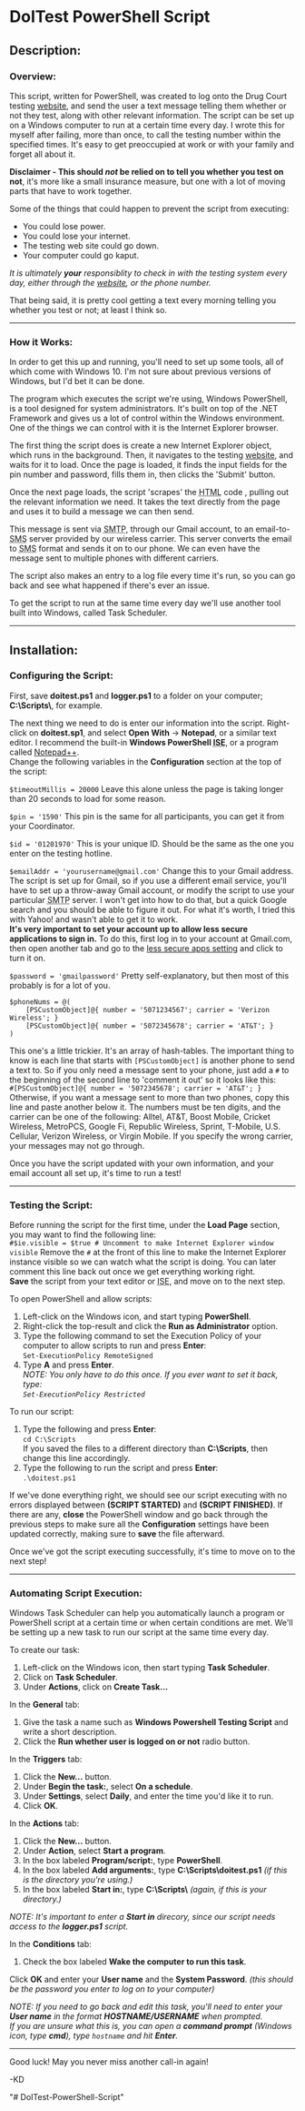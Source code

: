 ﻿DoITest PowerShell Script=======## Description:### Overview:This script, written for PowerShell, was created to log onto the Drug Court testing [website](https://doi.testday.com),and send the user a text message telling them whether or not they test, along with other relevant information. The scriptcan be set up on a Windows computer to run at a certain time every day. I wrote this for myself after failing, more thanonce, to call the testing number within the specified times. It's easy to get preoccupied at work or with your family andforget all about it.**Disclaimer - This should _not_ be relied on to tell you whether you test on not**, it's more like a small insurancemeasure, but one with a lot of moving parts that have to work together. Some of the things that could happen to prevent the script from executing:  * You could lose power. * You could lose your internet. * The testing web site could go down. * Your computer could go kaput._It is ultimately **your** responsiblity to check in with the testing system every day, either through the[website](https://doi.testday.com), or the phone number._That being said, it is pretty cool getting a text every morning telling you whether you test or not; at least Ithink so.---------------------------------### How it Works:In order to get this up and running, you'll need to set up some tools, all of which come with Windows 10. I'mnot sure about previous versions of Windows, but I'd bet it can be done.The program which executes the script we're using, Windows PowerShell, is a tool designed for system administrators.It's built on top of the .NET Framework and gives us a lot of control within the Windows environment.One of the things we can control with it is the Internet Explorer browser.The first thing the script does is create a new Internet Explorer object, which runs in the background. Then, itnavigates to the testing [website](https://doi.testday.com), and waits for it to load. Once the page is loaded, itfinds the input fields for the pin number and password, fills them in, then clicks the 'Submit' button.Once the next page loads, the script 'scrapes' the <abbr title="Hypertext Markup Language">HTML</abbr> code , pullingout the relevant information we need. It takes the text directly from the page and uses it to build a message we can then send. This message is sent via <abbr title="Simple Mail Transfer Protocol">SMTP</abbr>, through our Gmail account, to anemail-to-<abbr title="Short Message Service">SMS</abbr> server provided by our wireless carrier. This server converts the emailto <abbr title="Short Message Service">SMS</abbr> format and sends it on to our phone. We can even have the message sentto multiple phones with different carriers.The script also makes an entry to a log file every time it's run, so you can go back and see what happened if there's everan issue.To get the script to run at the same time every day we'll use another tool built into Windows, called Task Scheduler.-----------------------------------## Installation:### Configuring the Script:First, save **doitest.ps1** and **logger.ps1** to a folder on your computer;  **C:\Scripts\\**, for example.The next thing we need to do is enter our information into the script. Right-click on **doitest.sp1**, and select**Open With** -> **Notepad**, or a similar text editor. I recommend the built-in**Windows PowerShell <abbr title="Integrated Scripting Environment">ISE</abbr>**, or a programcalled [Notepad++](http://downloads.tomsguide.com/Notepad-,0301-833.html).  Change the following variables in the **Configuration** section at the top of the script:`$timeoutMillis = 20000` Leave this alone unless the page is taking longer than 20 seconds to load for some reason.`$pin = '1590'` This pin is the same for all participants, you can get it from your Coordinator.`$id = '01201970'` This is your unique ID.  Should be the same as the one you enter on the testing hotline.`$emailAddr = 'yourusername@gmail.com'` Change this to your Gmail address.  The script is set up for Gmail, so if you usea different email service, you'll have to set up a throw-away Gmail account, or modify the script to use your particular<abbr title="Simple Mail Transfer Protocol">SMTP</abbr> server. I won't get into how to do that, but a quick Google search andyou should be able to figure it out. For what it's worth, I tried this with Yahoo! and wasn't able to get it to work.  **It's very important to set your account up to allow less secure applications to sign in.**To do this, first log in to your account at Gmail.com, then open another tab and go to the [less secure apps setting](https://myaccount.google.com/lesssecureapps) and click to turn it on.`$password = 'gmailpassword'` Pretty self-explanatory, but then most of this probably is for a lot of you.```$phoneNums = @(	[PSCustomObject]@{ number = '5071234567'; carrier = 'Verizon Wireless'; }	[PSCustomObject]@{ number = '5072345678'; carrier = 'AT&T'; })```	This one's a little trickier.  It's an array of hash-tables. The important thing to know is each line that starts with`[PSCustomObject]` is another phone to send a text to. So if you only need a message sent to your phone, just add a `#`to the beginning of the second line to 'comment it out' so it looks like this:  `#[PSCustomObject]@{ number = '5072345678'; carrier = 'AT&T'; }`  Otherwise, if you want a message sent to more than two phones, copy this line and paste another below it. The numbers must beten digits, and the carrier can be one of the following: Alltel, AT&T, Boost Mobile, Cricket Wireless, MetroPCS, Google Fi,Republic Wireless, Sprint, T-Mobile, U.S. Cellular, Verizon Wireless, or Virgin Mobile. If you specify the wrong carrier,your messages may not go through.Once you have the script updated with your own information, and your email account all set up, it's time to run a test! 	----------------------------------------------------### Testing the Script:Before running the script for the first time, under the **Load Page** section, you may want to find the following line:  `#$ie.visible = $true # Uncomment to make Internet Explorer window visible`Remove the `#` at the front of this line to make the Internet Explorer instance visible so we can watch what the scriptis doing. You can later comment this line back out once we get everything working right.  **Save** the script from your text editor or <abbr title="Integrated Scripting Environment">ISE</abbr>, and move on to the next step.To open PowerShell and allow scripts: 1. Left-click on the Windows icon, and start typing **PowerShell**. 2. Right-click the top-result and click the **Run as Administrator** option. 3. Type the following command to set the Execution Policy of your computer to allow scripts to run and press **Enter**:   `Set-ExecutionPolicy RemoteSigned` 4. Type **A** and press **Enter**.   _NOTE: You only have to do this once. If you ever want to set it back, type:   `Set-ExecutionPolicy Restricted`_To run our script: 1. Type the following and press **Enter**:   `cd C:\Scripts`   If you saved the files to a different directory than **C:\Scripts**, then change this line accordingly. 2. Type the following to run the script and press **Enter**:   `.\doitest.ps1`If we've done everything right, we should see our script executing with no errors displayed between **(SCRIPT STARTED)**and **(SCRIPT FINISHED)**.  If there are any, **close** the PowerShell window and go back through the previous steps to make sureall the **Configuration** settings have been updated correctly, making sure to **save** the file afterward.Once we've got the script executing successfully, it's time to move on to the next step!-------------------------------------------------### Automating Script Execution: Windows Task Scheduler can help you automatically launch a program or PowerShell script at a certain time or when certain  conditions are met.  We'll be setting up a new task to run our script at the same time every day. To create our task:   1. Left-click on the Windows icon, then start typing **Task Scheduler**. 2. Click on **Task Scheduler**. 3. Under **Actions**, click on **Create Task...**   In the **General** tab: 1. Give the task a name such as **Windows Powershell Testing Script** and write a short description. 2. Click the **Run whether user is logged on or not** radio button.    In the **Triggers** tab: 1. Click the **New...** button. 2. Under **Begin the task:**, select **On a schedule**. 3. Under **Settings**, select **Daily**, and enter the time you'd like it to run. 4. Click **OK**. In the **Actions** tab: 1. Click the **New...** button. 2. Under **Action**, select **Start a program**. 3. In the box labeled **Program/script:**, type **PowerShell**. 4. In the box labeled **Add arguments:**, type **C:\Scripts\doitest.ps1** _(if this is the directory you're using.)_ 5. In the box labeled **Start in:**, type **C:\Scripts\\** _(again, if this is your directory.)_   _NOTE: It's important to enter a **Start in** direcory, since our script needs access to the **logger.ps1** script._  In the **Conditions** tab: 1. Check the box labeled **Wake the computer to run this task**.  Click **OK** and enter your **User name** and the **System Password**. _(this should be the password you enter to log on to your computer)_  _NOTE: If you need to go back and edit this task, you'll need to enter your **User name** in the format **HOSTNAME/USERNAME**when prompted._  _If you are unsure what this is, you can open a **command prompt** (Windows icon, type **cmd**), type `hostname` and hit **Enter**._ ---------------------------------------------------Good luck! May you never miss another call-in again!-KD"# DoITest-PowerShell-Script" 
